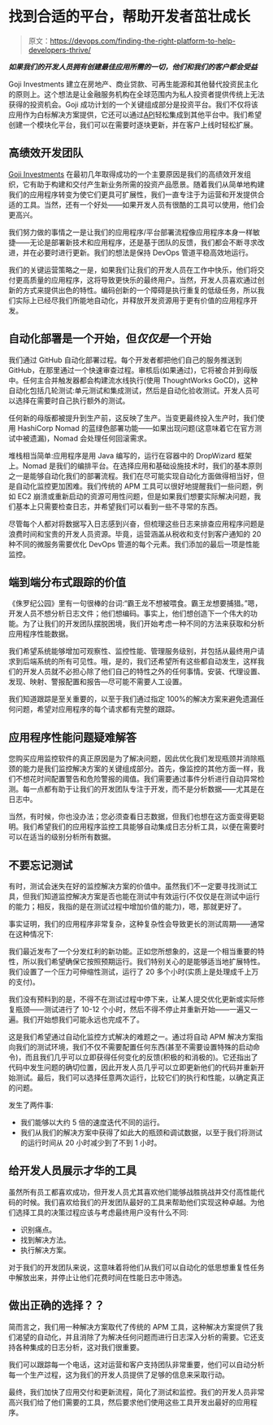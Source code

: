 # 找到合适的平台，帮助开发者茁壮成长

> 原文：<https://devops.com/finding-the-right-platform-to-help-developers-thrive/>

***如果我们的开发人员拥有创建最佳应用所需的一切，他们和我们的客户都会受益***

Goji Investments 建立在房地产、商业贷款、可再生能源和其他替代投资民主化的原则上。这个想法是让金融服务机构在全球范围内为私人投资者提供传统上无法获得的投资机会。Goji 成功计划的一个关键组成部分是投资平台。我们不仅将该应用作为白标解决方案提供，它还可以通过[API](https://devops.com/?s=APIs)轻松集成到其他平台中。我们希望创建一个模块化平台，我们可以在需要时逐块更新，并在客户上线时轻松扩展。

## 高绩效开发团队

[Goji Investments](https://www.goji.investments/) 在最初几年取得成功的一个主要原因是我们的高绩效开发组织，它有助于构建和交付产生新业务所需的投资产品愿景。随着我们从简单地构建我们的应用程序转变为使它们更具可扩展性，我们一直专注于为运营和开发提供合适的工具。当然，还有一个好处——如果开发人员有很酷的工具可以使用，他们会更高兴。

我们努力做的事情之一是让我们的应用程序/平台部署流程像应用程序本身一样敏捷——无论是部署新技术和应用程序，还是基于团队的反馈，我们都会不断寻求改进，并在必要时进行更新。我们的想法是保持 DevOps 管道平稳高效地运行。

我们的关键运营策略之一是，如果我们让我们的开发人员在工作中快乐，他们将交付更高质量的应用程序，这将导致更快乐的最终用户。当然，开发人员喜欢通过创新的方式来提供出色的特性。编码创新的一个障碍是执行重复的低级任务，所以我们实际上已经尽我们所能地自动化，并释放开发资源用于更有价值的应用程序开发。

## 自动化部署是一个开始，但*仅仅是*一个开始

我们通过 GitHub 自动化部署过程。每个开发者都把他们自己的服务推送到 GitHub，在那里通过一个快速审查过程。审核后(如果通过)，它将被合并到母版中。任何主合并触发器都会构建流水线执行(使用 ThoughtWorks GoCD)，这种自动化包括几轮测试:单元测试和集成测试，然后是自动化验收测试。开发人员可以选择在需要时自己执行额外的测试。

任何新的母版都被提升到生产前，这反映了生产。当变更最终投入生产时，我们使用 HashiCorp Nomad 的蓝绿色部署功能——如果出现问题(这意味着它在官方测试中被遗漏)，Nomad 会处理任何回滚需求。

堆栈相当简单:应用程序是用 Java 编写的，运行在容器中的 DropWizard 框架上。Nomad 是我们的编排平台。在选择应用和基础设施技术时，我们的基本原则之一是能够自动化我们的部署流程。我们在尽可能实现自动化方面做得相当好，但是自动化监控更加困难。我们传统的 APM 工具可以很好地提醒我们一些问题，例如 EC2 崩溃或重新启动的资源可用性问题，但是如果我们想要实际解决问题，我们基本上只需要检查日志，并希望我们可以看到一些不寻常的东西。

尽管每个人都对将数据写入日志感到兴奋，但梳理这些日志来排查应用程序问题是浪费时间和宝贵的开发人员资源。毕竟，运营涵盖从税收和支付到客户通知的 20 种不同的微服务需要优化 DevOps 管道的每个元素。我们添加的最后一项是性能监控。

## 端到端分布式跟踪的价值

《侏罗纪公园》里有一句很棒的台词:“霸王龙不想被喂食。霸王龙想要捕猎。”嗯，开发人员不想分析日志文件；他们想编码。事实上，他们想创造下一个伟大的功能。为了让我们的开发团队摆脱困境，我们开始考虑一种不同的方法来获取和分析应用程序性能数据。

我们希望系统能够增加可观察性、监控性能、管理服务级别，并包括从最终用户请求到后端系统的所有可见性。哦，是的，我们还希望所有这些都自动发生，这样我们的开发人员就不必担心除了他们自己的特性之外的任何事情。安装、代理设置、发现、映射、警报配置和报告—尽可能不需要人工设置。

我们知道跟踪是至关重要的，以至于我们通过指定 100%的解决方案来避免遗漏任何问题，希望对应用程序的每个请求都有完整的跟踪。

## 应用程序性能问题疑难解答

您购买应用监控软件的真正原因是为了解决问题，因此优化我们发现瓶颈并消除瓶颈的能力是我们监控解决方案的关键组成部分。首先，像监控的其他方面一样，我们不想花时间配置警告和危险警报的阈值。我们需要通过事件分析进行自动异常检测。每一点都有助于让我们的开发团队专注于开发，而不是分析数据——尤其是在日志中。

当然，有时候，你也没办法；您必须查看日志数据，但我们也想在这方面变得更聪明。我们希望我们的应用程序监控工具能够自动集成日志分析工具，以便在需要时可以在适当的级别分析所有数据。

## 不要忘记测试

有时，测试会迷失在好的监控解决方案的价值中。虽然我们不一定要寻找测试工具，但我们知道监控解决方案是否也能在测试中有效运行(不仅仅是在测试中运行的能力；相反，我指的是在测试过程中增加价值的能力)，嗯，那就更好了。

事实证明，我们的应用程序非常复杂，这种复杂性会导致更长的测试周期——通常在这种情况下:

我们最近发布了一个分发红利的新功能。正如您所想象的，这是一个相当重要的特性，所以我们希望确保它按照预期运行。我们特别关心的是能够适当地扩展特性。我们设置了一个压力可伸缩性测试，运行了 20 多个小时(实质上是处理成千上万的支付)。

我们没有预料到的是，不得不在测试过程中停下来，让某人提交优化更新或实际修复瓶颈——测试进行了 10-12 个小时，然后不得不停止并重新开始——一遍又一遍。我们开始想我们可能永远也完成不了。

这是我们希望通过自动化监控方式解决的难题之一。通过将自动 APM 解决方案指向我们的测试环境，我们不仅不需要配置任何东西(甚至不需要设置特殊的启动命令)，而且我们几乎可以立即获得任何变化的反馈(积极的和消极的)。它还指出了代码中发生问题的确切位置，因此开发人员几乎可以立即更新他们的代码并重新开始测试。最后，我们可以选择任意两次运行，比较它们的执行和性能，以确定真正的问题。

发生了两件事:

*   我们能够以大约 5 倍的速度迭代不同的运行。
*   我们从我们的解决方案中获得了如此大的瓶颈和调试数据，以至于我们将测试的运行时间从 20 小时减少到了不到 1 小时。

## 给开发人员展示才华的工具

虽然所有员工都喜欢成功，但开发人员尤其喜欢他们能够战胜挑战并交付高性能代码的时候。我们喜欢给我们的开发团队最好的工具来帮助他们实现这种卓越。为他们选择工具的决策过程应该与考虑最终用户没有什么不同:

*   识别痛点。
*   找到解决方法。
*   执行解决方案。

对于我们的开发团队来说，这意味着将他们从我们可以自动化的低思想重复性任务中解放出来，并停止让他们花费时间在性能日志中筛选。

## 做出正确的选择？？

简而言之，我们用一种解决方案取代了传统的 APM 工具，这种解决方案提供了我们渴望的自动化，并且消除了为解决任何问题而进行日志深入分析的需要。它还支持各种集成的日志分析，这对我们很重要。

我们可以跟踪每一个电话，这对运营和客户支持团队非常重要，他们可以自动分析每一个生产过程，这为我们的开发人员提供了足够的信息来采取行动。

最终，我们加快了应用交付和更新流程，简化了测试和监控。我们的开发人员非常高兴我们给了他们需要的工具，然后要求他们使用这些工具开发出最好的应用程序。